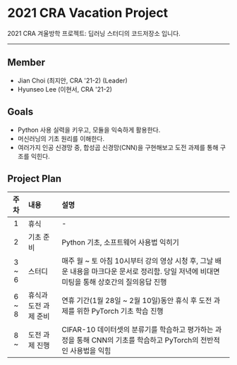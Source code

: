 # 2021 CRA Vacation Project
2021 CRA 겨울방학 프로젝트: 딥러닝 스터디의 코드저장소 입니다.

---

## Member
* Jian Choi (최지안, CRA '21-2) (Leader)
* Hyunseo Lee (이현서, CRA '21-2)

## Goals
* Python 사용 실력을 키우고, 모듈을 익숙하게 활용한다.
* 머신러닝의 기초 원리를 이해한다.
* 여러가지 인공 신경망 중, 합성곱 신경망(CNN)을 구현해보고 도전 과제를 통해 구조를 익힌다.

## Project Plan
|주차|내용|설명|
|:---:|:---|:---|
|1|휴식|-|
|2|기초 준비|Python 기초, 소프트웨어 사용법 익히기|
|3 ~ 6|스터디|매주 월 ~ 토 아침 10시부터 강의 영상 시청 후, 그날 배운 내용을 마크다운 문서로 정리함. 당일 저녁에 비대면 미팅을 통해 상호간의 질의응답 진행|
|6 ~ 8|휴식과 도전 과제 준비|연휴 기간(1월 28일 ~ 2월 10일)동안 휴식 후 도전 과제를 위한 PyTorch 기초 학습 진행|
|8 ~|도전 과제 진행|CIFAR-10 데이터셋의 분류기를 학습하고 평가하는 과정을 통해 CNN의 기초를 학습하고 PyTorch의 전반적인 사용법을 익힘|
